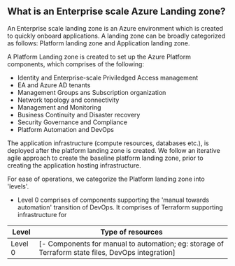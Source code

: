 ## What is an Enterprise scale Azure Landing zone?
An Enterprise scale landing zone is an Azure environment which is created to quickly onboard applications. A landing zone can be broadly categorized as follows: Platform landing zone and Application landing zone.

A Platform Landing zone is created to set up the Azure Platform components, which comprises of the following:
- Identity and Enterprise-scale Priviledged Access management
- EA and Azure AD tenants
- Management Groups ans Subscription organization
- Network topology and connectivity
- Management and Monitoring
- Business Continuity and Disaster recovery
- Security Governance and Compliance
- Platform Automation and DevOps

The application infrastructure (compute resources, databases etc.), is deployed after the platform landing zone is created. We follow an iterative agile approach to create the baseline platform landing zone, prior to creating the application hosting infrastructure.

For ease of operations, we categorize the Platform landing zone into 'levels'. 
- Level 0 comprises of components supporting the 'manual towards automation' transition of DevOps. It comprises of Terraform supporting infrastructure for 

| Level | Type of resources |
| --- | --------------------- |
| Level 0 | [- Components for manual to automation; eg: storage of Terraform state files, DevOps integration] | 
